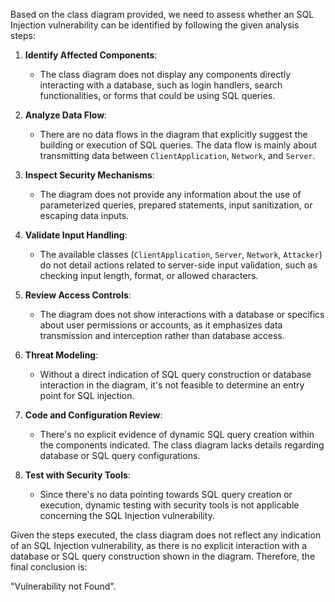 Based on the class diagram provided, we need to assess whether an SQL Injection vulnerability can be identified by following the given analysis steps:

1. **Identify Affected Components**: 
   - The class diagram does not display any components directly interacting with a database, such as login handlers, search functionalities, or forms that could be using SQL queries.

2. **Analyze Data Flow**:
   - There are no data flows in the diagram that explicitly suggest the building or execution of SQL queries. The data flow is mainly about transmitting data between `ClientApplication`, `Network`, and `Server`.

3. **Inspect Security Mechanisms**:
   - The diagram does not provide any information about the use of parameterized queries, prepared statements, input sanitization, or escaping data inputs.

4. **Validate Input Handling**:
   - The available classes (`ClientApplication`, `Server`, `Network`, `Attacker`) do not detail actions related to server-side input validation, such as checking input length, format, or allowed characters.

5. **Review Access Controls**:
   - The diagram does not show interactions with a database or specifics about user permissions or accounts, as it emphasizes data transmission and interception rather than database access.

6. **Threat Modeling**:
   - Without a direct indication of SQL query construction or database interaction in the diagram, it's not feasible to determine an entry point for SQL injection.

7. **Code and Configuration Review**:
   - There's no explicit evidence of dynamic SQL query creation within the components indicated. The class diagram lacks details regarding database or SQL query configurations.

8. **Test with Security Tools**:
   - Since there's no data pointing towards SQL query creation or execution, dynamic testing with security tools is not applicable concerning the SQL Injection vulnerability.

Given the steps executed, the class diagram does not reflect any indication of an SQL Injection vulnerability, as there is no explicit interaction with a database or SQL query construction shown in the diagram. Therefore, the final conclusion is:

"Vulnerability not Found".